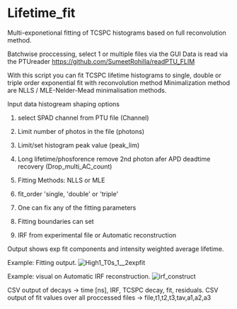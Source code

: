 # Lifetime_fit
Multi-exponetional fitting of TCSPC histograms based on full reconvolution method.

Batchwise proccessing, select 1 or multiple files via the GUI
Data is read via the PTUreader https://github.com/SumeetRohilla/readPTU_FLIM

With this script you can fit TCSPC lifetime histograms to single, double or triple order exponential fit with reconvolution method
Minimalization method are NLLS / MLE-Nelder-Mead minimalisation methods.

Input data histogream shaping options
1. select SPAD channel from PTU file (Channel)
2. Limit number of photos in the file (photons)
3. Limit/set histogram peak value (peak_lim)
4. Long lifetime/phosforence remove 2nd photon afer APD deadtime recovery (Drop_multi_AC_count)

1. Fitting Methods: NLLS or MLE
2. fit_order 'single, 'double' or 'triple'
3. One can fix any of the fitting parameters
4. Fitting boundaries can set
5. IRF from experimental file or Automatic reconstruction

Output shows exp fit components and intensity weighted average lifetime.

Example: Fitting output.
![High1_T0s_1__2expfit](https://github.com/RobertMolenaar-UT/Lifetime_fit/assets/74496038/15d0058a-f545-4184-b22f-86f5fee39324)

Example: visual on Automatic IRF reconstruction.
![irf_construct](https://github.com/RobertMolenaar-UT/Lifetime_fit/assets/74496038/7d0d77b3-e88a-4c96-8154-4fe1f211d94d)

CSV output of decays → time [ns], IRF, TCSPC decay, fit, residuals. 
CSV output of fit values over all proccessed files →  file,t1,t2,t3,tav,a1,a2,a3
